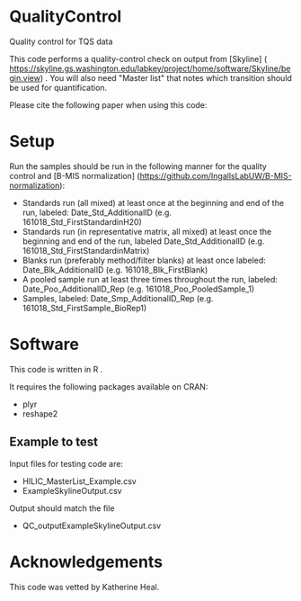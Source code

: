 # QualityControl
Quality control for TQS data

This code performs a quality-control check on output from [Skyline] ( https://skyline.gs.washington.edu/labkey/project/home/software/Skyline/begin.view) .  You will also need "Master list" that notes which transition should be used for quantification.  

Please cite the following paper when using this code:

# Setup
Run the samples should be run in the following manner for the quality control and [B-MIS normalization] (https://github.com/IngallsLabUW/B-MIS-normalization):

* Standards run (all mixed) at least once at the beginning and end of the run, labeled:  Date_Std_AdditionalID (e.g. 161018_Std_FirstStandardinH20)
* Standards run (in representative matrix, all mixed) at least once the beginning and end of the run, labeled Date_Std_AdditionalID (e.g. 161018_Std_FirstStandardinMatrix)
*  Blanks run (preferably method/filter blanks) at least once labeled: Date_Blk_AdditionalID (e.g. 161018_Blk_FirstBlank)
* A pooled sample run at least three times throughout the run, labeled: Date_Poo_AdditionalID_Rep (e.g. 161018_Poo_PooledSample_1)
* Samples, labeled: Date_Smp_AdditionalID_Rep (e.g. 161018_Std_FirstSample_BioRep1)

# Software
This code is written in R .

It requires the following packages available on CRAN: 
* plyr
* reshape2

## Example to test
Input files for testing code are: 
*  HILIC_MasterList_Example.csv
* ExampleSkylineOutput.csv

Output should match the file
 *  QC_outputExampleSkylineOutput.csv



#  Acknowledgements
This code was vetted by Katherine Heal.



